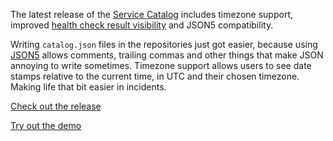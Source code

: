The latest release of the [Service Catalog](https://github.com/clearwind-ca/service-catalog) includes timezone support, improved <a href="https://github-production-user-asset-6210df.s3.amazonaws.com/74699/241323475-ebe62627-b759-435f-9bf3-5bed05e5b41a.png">health check result visibility</a> and JSON5 compatibility.

Writing `catalog.json` files in the repositories just got easier, because using <a href="https://json5.org/">JSON5</a> allows comments, trailing commas and other things that make JSON annoying to write sometimes. Timezone support allows users to see date stamps relative to the current time, in UTC and their chosen timezone. Making life that bit easier in incidents.

<a class="btn btn-primary" href="https://github.com/clearwind-ca/service-catalog/releases/tag/0.1.3">Check out the release</a>

<a class="btn btn-success" href="https://catalog.clearwind.ca">Try out the demo</a>